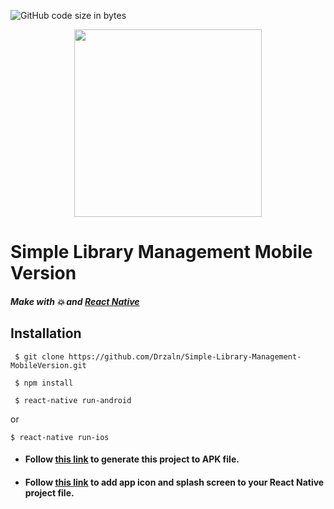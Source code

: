 ![GitHub code size in bytes](https://img.shields.io/github/languages/code-size/Drzaln/Simple-Library-Management-MobileVersion)

<p align="center">
  <img width="300" height="300" src="https://proxy.duckduckgo.com/iu/?u=http%3A%2F%2Fwww.nexfaktor.net%2Fwp-repo%2Fuploads%2F2017%2F01%2Flogo-react-native.png&f=1">
</p>

# Simple Library Management Mobile Version
##### Make with :boom: and [React Native](https://facebook.github.io/react-native/)

## Installation
```
 $ git clone https://github.com/Drzaln/Simple-Library-Management-MobileVersion.git

 $ npm install

 $ react-native run-android
 ```
 or
 ```
 $ react-native run-ios
 ```

- #### Follow [this link](https://dev.to/zilurrane/generate-release-mode-apk-for-react-native-project-to-publish-on-playstore-5f78) to generate this project to APK file.

- #### Follow [this link](https://www.freecodecamp.org/news/how-to-add-app-icons-and-splash-screens-to-a-react-native-app-in-staging-and-production-d1dab615e7c6/) to add app icon and splash screen to your React Native project file.